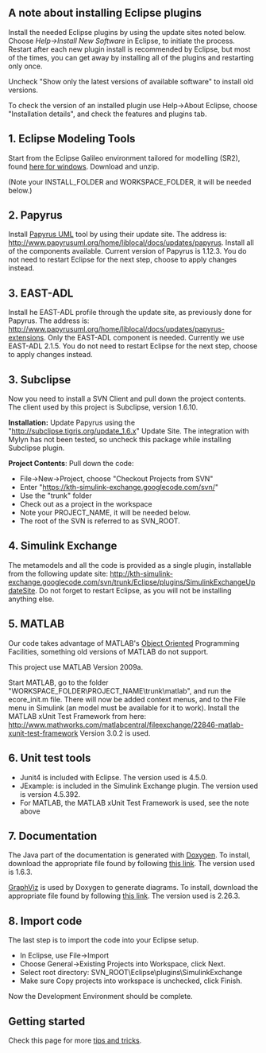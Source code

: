 ## A note about installing Eclipse plugins ##

Install the needed Eclipse plugins by using the update sites noted below. Choose _Help->Install New Software_ in Eclipse, to initiate the process. Restart after each new plugin install is recommended by Eclipse, but most of the times, you can get away by installing all of the plugins and restarting only once.

Uncheck "Show only the latest versions of available software" to install old versions.

To check the version of an installed plugin use Help->About Eclipse, choose "Installation details", and check the features and plugins tab.

## 1. Eclipse Modeling Tools ##

Start from the Eclipse Galileo environment tailored for modelling (SR2), found [here for windows](http://www.eclipse.org/downloads/download.php?file=/technology/epp/downloads/release/galileo/SR2/eclipse-modeling-galileo-SR2-incubation-win32.zip). Download and unzip.

(Note your INSTALL\_FOLDER and WORKSPACE\_FOLDER, it will be needed below.)

## 2. Papyrus ##

Install [Papyrus UML](http://www.papyrusuml.org) tool by using their update site. The  address is: http://www.papyrusuml.org/home/liblocal/docs/updates/papyrus. Install all of the components available. Current version of Papyrus is 1.12.3. You do not need to restart Eclipse for the next step, choose to apply changes instead.

## 3. EAST-ADL ##

Install he EAST-ADL profile through the update site, as previously done for Papyrus. The address is: http://www.papyrusuml.org/home/liblocal/docs/updates/papyrus-extensions. Only the EAST-ADL component is needed. Currently we use EAST-ADL 2.1.5. You do not need to restart Eclipse for the next step, choose to apply changes instead.

## 3. Subclipse ##

Now you need to install a SVN Client and pull down the project contents. The client used by this project is Subclipse, version 1.6.10.

**Installation:** Update Papyrus using the "http://subclipse.tigris.org/update_1.6.x" Update Site. The integration with Mylyn has not been tested, so uncheck this package while installing Subclipse plugin.

**Project Contents**: Pull down the code:
  * File->New->Project, choose "Checkout Projects from SVN"
  * Enter "https://kth-simulink-exchange.googlecode.com/svn/"
  * Use the "trunk" folder
  * Check out as a project in the workspace
  * Note your PROJECT\_NAME, it will be needed below.
  * The root of the SVN is referred to as SVN\_ROOT.

## 4. Simulink Exchange ##

The metamodels and all the code is provided as a single plugin, installable from the following update site:
http://kth-simulink-exchange.googlecode.com/svn/trunk/Eclipse/plugins/SimulinkExchangeUpdateSite.
Do not forget to restart Eclipse, as you will not be installing anything else.

## 5. MATLAB ##

Our code takes advantage of MATLAB's [Object Oriented](http://en.wikipedia.org/wiki/Object-oriented_programming) Programming Facilities, something old versions of MATLAB do not support.

This project use MATLAB Version 2009a.

Start MATLAB, go to the folder "WORKSPACE\_FOLDER\PROJECT\_NAME\trunk\matlab", and run the ecore\_init.m file. There will now be added context menus, and to the File menu in Simulink (an model must be available for it to work). Install the MATLAB xUnit Test Framework from here:
http://www.mathworks.com/matlabcentral/fileexchange/22846-matlab-xunit-test-framework
Version 3.0.2 is used.

## 6. Unit test tools ##

  * Junit4 is included with Eclipse. The version used is 4.5.0.
  * JExample: is included in the Simulink Exchange plugin. The version used is version 4.5.392.
  * For MATLAB, the MATLAB xUnit Test Framework is used, see the note above

## 7. Documentation ##

The Java part of the documentation is generated with [Doxygen](http://www.stack.nl/~dimitri/doxygen/index.html). To install, download the appropriate file found by following [this link](http://www.stack.nl/~dimitri/doxygen/download.html#latestsrc). The version used is 1.6.3.

[GraphViz](http://www.graphviz.org/About.php) is used by Doxygen to generate diagrams.
To install, download the appropriate file found by following [this link](http://www.graphviz.org/Download..php). The version used is 2.26.3.

## 8. Import code ##

The last step is to import the code into your Eclipse setup.

  * In Eclipse, use File->Import
  * Choose General->Existing Projects into Workspace, click Next.
  * Select root directory: SVN\_ROOT\Eclipse\plugins\SimulinkExchange
  * Make sure Copy projects into workspace is unchecked, click Finish.

Now the Development Environment should be complete.

## Getting started ##
Check this page for more [tips and tricks](DevelopmentGettingStarted.md).